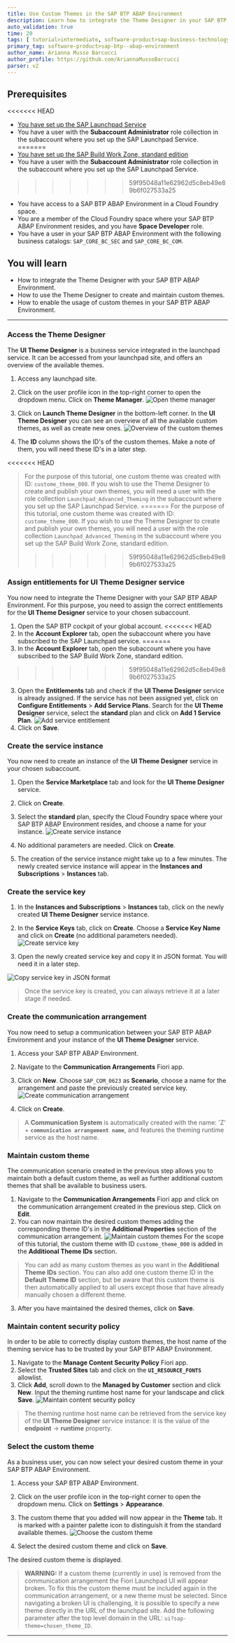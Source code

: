 ```yaml
---
title: Use Custom Themes in the SAP BTP ABAP Environment
description: Learn how to integrate the Theme Designer in your SAP BTP ABAP Environment to create and use custom themes.
auto_validation: true
time: 20
tags: [ tutorial>intermediate, software-product>sap-business-technology-platform, software-product>sap-launchpad-service]
primary_tag: software-product>sap-btp--abap-environment
author_name: Arianna Musso Barcucci
author_profile: https://github.com/AriannaMussoBarcucci
parser: v2
---
```


## Prerequisites
<<<<<<< HEAD
 - [You have set up the SAP Launchpad Service](btp-app-launchpad-service)
  - You have a user with the **Subaccount Administrator** role collection in the subaccount where you set up the SAP Launchpad Service.
=======
 - [You have set up the SAP Build Work Zone, standard edition](btp-app-work-zone-subscribe)
 - You have a user with the **Subaccount Administrator** role collection in the subaccount where you set up the SAP Launchpad Service.
>>>>>>> 59f95048a11e62962d5c8eb49e89b6f027533a25
 - You have access to a SAP BTP ABAP Environment in a Cloud Foundry space.
 - You are a member of the Cloud Foundry space where your SAP BTP ABAP Environment resides, and you have **Space Developer** role.
 - You have a user in your SAP BTP ABAP Environment with the following business catalogs: `SAP_CORE_BC_SEC` and `SAP_CORE_BC_COM`.

## You will learn
- How to integrate the Theme Designer with your SAP BTP ABAP Environment.
- How to use the Theme Designer to create and maintain custom themes.
- How to enable the usage of custom themes in your SAP BTP ABAP Environment.

---
### Access the Theme Designer

The **UI Theme Designer** is a business service integrated in the launchpad service. It can be accessed from your launchpad site, and offers an overview of the available themes.

1. Access any launchpad site.
2. Click on the user profile icon in the top-right corner to open the dropdown menu. Click on **Theme Manager**. ![Open theme manager](5-open-theme-manager.png)

3. Click on **Launch Theme Designer** in the bottom-left corner. In the **UI Theme Designer** you can see an overview of all the available custom themes, as well as create new ones. ![Overview of the custom themes](5-create-new-themes.png)
4. The **ID** column shows the ID's of the custom themes. Make a note of them, you will need these ID's in a later step.

<<<<<<< HEAD
>For the purpose of this tutorial, one custom theme was created with ID: `custome_theme_000`. If you wish to use the Theme Designer to create and publish your own themes, you will need a user with the role collection `Launchpad_Advanced_Theming` in the subaccount where you set up the SAP Launchpad Service.
=======
>For the purpose of this tutorial, one custom theme was created with ID: `custome_theme_000`. If you wish to use the Theme Designer to create and publish your own themes, you will need a user with the role collection `Launchpad_Advanced_Theming` in the subaccount where you set up the SAP Build Work Zone, standard edition.
>>>>>>> 59f95048a11e62962d5c8eb49e89b6f027533a25

### Assign entitlements for UI Theme Designer service

You now need to integrate the Theme Designer with your SAP BTP ABAP Environment. For this purpose, you need to assign the correct entitlements for the **UI Theme Designer** service to your chosen subaccount.

1. Open the SAP BTP cockpit of your global account.
<<<<<<< HEAD
2. In the **Account Explorer** tab, open the subaccount where you have subscribed to the SAP Launchpad service.
=======
2. In the **Account Explorer** tab, open the subaccount where you have subscribed to the SAP Build Work Zone, standard edition.
>>>>>>> 59f95048a11e62962d5c8eb49e89b6f027533a25
3. Open the **Entitlements** tab and check if the **UI Theme Designer** service is already assigned. If the service has not been assigned yet, click on **Configure Entitlements** > **Add Service Plans**. Search for the **UI Theme Designer** service, select the **standard** plan and click on **Add 1 Service Plan**. ![Add service entitlement](1-Add-service-entitlement.png)
4. Click on **Save**.

### Create the service instance

You now need to create an instance of the **UI Theme Designer** service in your chosen subaccount.

1. Open the **Service Marketplace** tab and look for the **UI Theme Designer** service.
2. Click on **Create**.
3. Select the **standard** plan, specify the Cloud Foundry space where your SAP BTP ABAP Environment resides, and choose a name for your instance. ![Create service instance](2-create-service-instance.png)

4. No additional parameters are needed. Click on **Create**.
5. The creation of the service instance might take up to a few minutes. The newly created service instance will appear in the **Instances and Subscriptions** > **Instances** tab.

### Create the service key

1. In the **Instances and Subscriptions** > **Instances** tab, click on the newly created **UI Theme Designer** service instance.
2. In the **Service Keys** tab, click on **Create**. Choose a **Service Key Name** and click on **Create** (no additional parameters needed). ![Create service key](3-create-service-key.png)

3. Open the newly created service key and copy it in JSON format. You will need it in a later step.

![Copy service key in JSON format](3-copy-service-key-json-format.png)

>Once the service key is created, you can always retrieve it at a later stage if needed.

### Create the communication arrangement

You now need to setup a communication between your SAP BTP ABAP Environment and your instance of the **UI Theme Designer** service.

1. Access your SAP BTP ABAP Environment.
2. Navigate to the **Communication Arrangements** Fiori app.
3. Click on **New**. Choose ``SAP_COM_0623`` as **Scenario**, choose a name for the arrangement and paste the previously created service key. ![Create communication arrangement](4-create-communication-arrangement.png)

4. Click on **Create**.

>A **Communication System** is automatically created with the name: 'Z' + **`communication arrangement name`**, and features the theming runtime service as the host name.

### Maintain custom theme

The communication scenario created in the previous step allows you to maintain both a default custom theme, as well as further additional custom themes that shall be available to business users.

1. Navigate to the **Communication Arrangements** Fiori app and click on the communication arrangement created in the previous step. Click on **Edit**.
2. You can now maintain the desired custom themes adding the corresponding theme ID's in the **Additional Properties** section of the communication arrangement. ![Maintain custom themes](6-maintain-custom-themes.png)
For the scope of this tutorial, the custom theme with ID `custome_theme_000` is added in the **Additional Theme IDs** section.
>You can add as many custom themes as you want in the **Additional Theme IDs** section. You can also add one custom theme ID in the **Default Theme ID** section, but be aware that this custom theme is then automatically applied to all users except those that have already manually chosen a different theme.

3. After you have maintained the desired themes, click on **Save**.

### Maintain content security policy

In order to be able to correctly display custom themes, the host name of the theming service has to be trusted by your SAP BTP ABAP Environment.

1. Navigate to the **Manage Content Security Policy** Fiori app.
2. Select the **Trusted Sites** tab and click on the **`UI_RESOURCE_FONTS`** allowlist.
3. Click **Add**, scroll down to the **Managed by Customer** section and click **New**. Input the theming runtime host name for your landscape and click **Save**. ![Maintain content security policy](7-maintain-content-security-policy.png)

>The theming runtime host name can be retrieved from the service key of the **UI Theme Designer** service instance: it is the value of the **endpoint** → **runtime** property.

### Select the custom theme

As a business user, you can now select your desired custom theme in your SAP BTP ABAP Environment.

1. Access your SAP BTP ABAP Environment.
2. Click on the user profile icon in the top-right corner to open the dropdown menu. Click on **Settings** > **Appearance**.
3. The custom theme that you added will now appear in the **Theme** tab. It is marked with a painter palette icon to distinguish it from the standard available themes. ![Choose the custom theme](8-choose-custom-theme.png)

4. Select the desired custom theme and click on **Save**.

The desired custom theme is displayed.

>**WARNING:** If a custom theme (currently in use) is removed from the communication arrangement the Fiori Launchpad UI will appear broken. To fix this the custom theme must be included again in the communication arrangement, or a new theme must be selected. Since navigating a broken UI is challenging, it is possible to specify a new theme directly in the URL of the launchpad site. Add the following parameter after the top level domain in the URL: `ui?sap-theme=chosen_theme_ID`.


---
